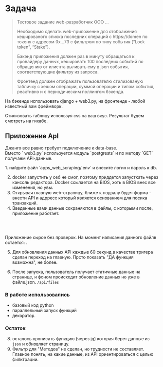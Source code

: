# Задача
>Тестовое задание web-разработчик ООО ...
> 
> Необходимо сделать web-приложение для отображения кешированого списка последних операций с https://domen  по 
> токену c адресом 0x...73 с фильтром по типу события (“Lock token”, “Stake”).
> 
> Бэкэнд приложения должен раз в минуту обращаться к провайдеру данных, кешировать 100 последних событий по обращению от клиента выливать ему в json события, соответствующие фильтру из запроса. 
> 
> Фронтенд должен отображать пользователю стилизованую табличку с хешом операции, суммой операции и типом события, реактивно и с периодическим поллингом бэкенда. 


На бэкенде использовать django + web3.py, на фронтенде - любой известный вам фреймворк.

Стилизовать таблицу используя css на ваш вкус. 
Результат будем смотреть на гихабе.

## Приложение ApI

<p>Джанго все равно требует подключение к data-base.<br>
Вместо ` web3.py` используется модуль `postgrests` и по методу `GET` получаем API-данные.
  </p>
1. найдите файл `apps_web_scraping/.env` и внесите логин и пароль к db.

2. docker запустить у себ не смог, поэтому приддется запусткать через кансоль редактора. Docker ссылается на 
BIOS, хоть в BIOS внес все изменения, но увы.
3. Открывая главную web-страницу, ближе к подвалу будет форма - внести API и адрресс который является основанием для посика транзакций.
4. Введенные вами данные сохраняются в файлы, с которыми после, приложение работает.
<br>
<br>
  <p>
    Приложение сырое без проверок. На момент написания данного файлв остается: .<br>
  </p>

5. Для обновления данных API каждые 60 секунд,в качестве тригера сделан переход на главную. Прсто показать "ДА 
   функция возможна", не более.

6. После запуска, пользователь получает статичные данные на странице, и фоном происходит обновление данных но уже в 
   файле.json. `/api/files`<br>

### В работе использовались
- базовый код python
- параллельный запуск функций
- декоратор.

### Остаток
8. осталось прописать функцию (через jq) которая берет данные из `json` и обновляет страницу.
9. Фильтр для "Методов" не сделан, но трудности не составляет. Главное понять, на какие данные, из API 
     ориентироваться с целью фильтрации. <br>
